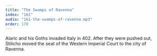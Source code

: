 ```yaml
---
title: "The Swamps of Ravenna"
index: "161"
audio: "161-the-swamps-of-ravenna.mp3"
order: 170
---
```


Alaric and his Goths invaded Italy in 402\. After they were pushed out, Stilicho moved the seat of the Western Imperial Court to the city of Ravenna.
